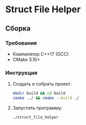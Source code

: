 # **Struct File Helper**  

## **Сборка**  
### **Требования**  
- Компилятор C++17 (GCC)  
- CMake 3.10+  

### **Инструкция**  
1. Создать и собрать проект:  
   ```bash
   mkdir build && cd build
   cmake ../ && cmake --build ./
   ```  

2. Запустить программу:  
   ```bash
   ./struct_file_helper
   ```  